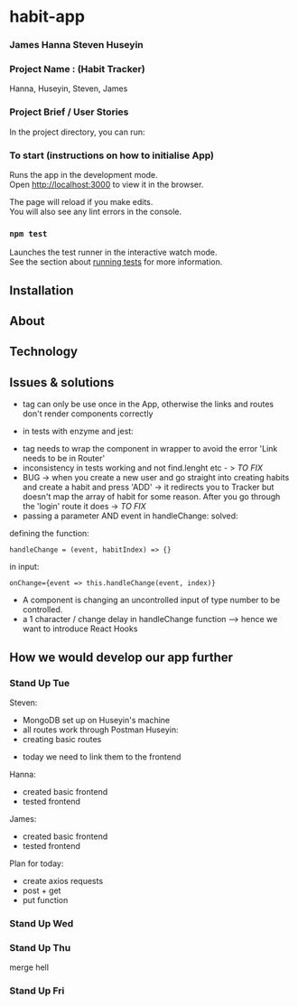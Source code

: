 # habit-app
### James Hanna Steven Huseyin

### Project Name :  (Habit Tracker)
Hanna, Huseyin, Steven, James

### Project Brief / User Stories

In the project directory, you can run:

### To start (instructions on how to initialise App)

Runs the app in the development mode.<br />
Open [http://localhost:3000](http://localhost:3000) to view it in the browser.

The page will reload if you make edits.<br />
You will also see any lint errors in the console.

### `npm test`

Launches the test runner in the interactive watch mode.<br />
See the section about [running tests](https://facebook.github.io/create-react-app/docs/running-tests) for more information.

## Installation

## About

## Technology

## Issues & solutions
* <Router /> tag can only be use once in the App, otherwise the links and routes don't render components correctly
- in tests with enzyme and jest:
* <BrowserRouter> tag needs to wrap the component in wrapper to avoid the error 'Link needs to be in Router'
* inconsistency in tests working and not find.lenght etc - > *TO FIX*
* BUG -> when you create a new user and go straight into creating habits and create a habit and press 'ADD' -> it redirects you to Tracker but doesn't map the array of habit for some reason. After you go through the 'login' route it does -> *TO FIX*
* passing a parameter AND event in handleChange: solved:

defining the function:
```
handleChange = (event, habitIndex) => {}
```
in input:
```
onChange={event => this.handleChange(event, index)}
```
* A component is changing an uncontrolled input of type number to be controlled.
* a 1 character / change delay in handleChange function --> hence we want to introduce React Hooks

## How we would develop our app further

### Stand Up Tue
Steven:
- MongoDB set up on Huseyin's machine
- all routes work through Postman
Huseyin:
- creating basic routes
* today we need to link them to the frontend 

Hanna:
* created basic frontend
* tested frontend

James:
* created basic frontend
* tested frontend

Plan for today:
- create axios requests
- post + get
- put function

### Stand Up Wed

### Stand Up Thu
merge hell
### Stand Up Fri


